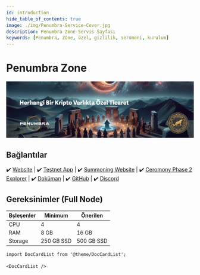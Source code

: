 ```yaml
---
id: introduction
hide_table_of_contents: true
image: ./img/Penumbra-Service-Cover.jpg
description: Penumbra Zone Servis Sayfası
keywords: [Penumbra, Zone, özel, gizlilik, seromoni, kurulum]
---
```

# Penumbra Zone

![Penumbra](./img/Penumbra-Service.jpg)

## Bağlantılar
 ✔️ [Website](https://penumbra.zone/) |
 ✔️ [Testnet App](https://app.testnet.penumbra.zone/) |
 ✔️ [Summoning Website](https://summoning.penumbra.zone/) |
 ✔️ [Ceromony Phase 2 Explorer](https://summoning.penumbra.zone/phase/2) |
 ✔️ [Doküman](https://guide.penumbra.zone/main/index.html) |
 ✔️ [GitHub](https://github.com/penumbra-zone) |
 ✔️ [Discord](https://discord.gg/T7E5U929AV)

## Gereksinimler (Full Node)

| Bşleşenler | Minimum | **Önerilen** |
| ------------ | ------------ | ------------ |
| CPU |	4 | 4 |
| RAM	| 8 GB | 16 GB |
| Storage	| 250 GB SSD | 500 GB SSD | 

```mdx-code-block
import DocCardList from '@theme/DocCardList';

<DocCardList />
```
